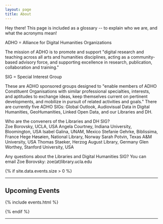 ```yaml
---
layout: page
title: About
---
```


<p class="message">
  Hey there! This page is included as a glossary -- to explain who we are, and what the acronyms mean!  
</p>

ADHO = Alliance for Digital Humanities Organizations
<p class="message">
 The mission of ADHO is to promote and support "digital research and teaching across all arts and humanities disciplines, acting as a community-based advisory force, and supporting excellence in research, publication, collaboration and training."
</p>
SIG = Special Interest Group
<p class="message">
These are ADHO sponsored groups designed to "enable members of ADHO Constituent Organisations with similar professional specialties, interests, and aptitudes to exchange ideas, keep themselves current on pertinent developments, and mobilize in pursuit of related activities and goals."  There are currently five ADHO SIGs: Global Outlook, Audiovisual Data in Digital Humanities, GeoHumanities, Linked Open Data, and our Libraries and DH.     
</p>

Who are the conveners of the Libraries and DH SIG?  
Zoe Borovsky, UCLA, USA
Angela Courtney, Indiana University, Bloomington, USA
Isabel Galina, UNAM, Mexico
Stefanie Gehrke, Biblissima, France
Hege Høsøien, National Library, Norway
Sarah Potvin, Texas A&M University, USA
Thomas Staeker, Herzog August Library, Germany
Glen Worthey, Stanford University, USA


Any questions about the Libraries and Digital Humanities SIG?
You can email Zoe Borovsky:  zoe(at)library.ucla.edu


{% if site.data.events.size > 0 %}
***

## Upcoming Events

{% include events.html %}

{% endif %}
***
